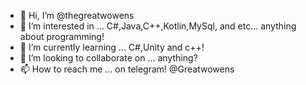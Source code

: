 - 👋 Hi, I’m @thegreatwowens
- 👀 I’m interested in ... C#,Java,C++,Kotlin,MySql, and etc... anything about programming!
- 🌱 I’m currently learning ... C#,Unity and c++!
- 💞️ I’m looking to collaborate on ... anything? 
- 📫 How to reach me ... on telegram! @Greatwowens


